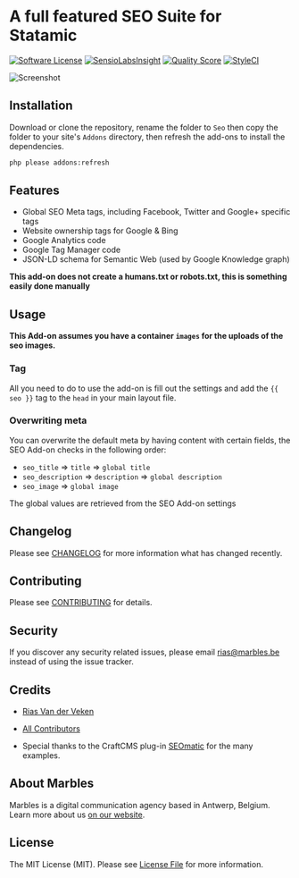 # A full featured SEO Suite for Statamic

[![Software License](https://img.shields.io/badge/license-MIT-brightgreen.svg?style=flat-square)](LICENSE.md)
[![SensioLabsInsight](https://img.shields.io/sensiolabs/i/c749b485-2d14-4a28-a50f-06499e83390e.svg?style=flat-square)](https://insight.sensiolabs.com/projects/c749b485-2d14-4a28-a50f-06499e83390e)
[![Quality Score](https://img.shields.io/scrutinizer/g/marbles/statamic-seo.svg?style=flat-square)](https://scrutinizer-ci.com/g/marbles/statamic-seo)
[![StyleCI](https://styleci.io/repos/83453964/shield?branch=master)](https://styleci.io/repos/83453964)

![Screenshot](http://i.imgur.com/ALbubDX.png)

## Installation

Download or clone the repository, rename the folder to `Seo` then copy the folder to your site's `Addons` directory, then refresh the add-ons to install the dependencies.

``` bash
php please addons:refresh
```
## Features

- Global SEO Meta tags, including Facebook, Twitter and Google+ specific tags
- Website ownership tags for Google & Bing
- Google Analytics code
- Google Tag Manager code
- JSON-LD schema for Semantic Web (used by Google Knowledge graph)

__This add-on does not create a humans.txt or robots.txt, this is something easily done manually__

## Usage

**This Add-on assumes you have a container `images` for the uploads of the seo images.**

### Tag

All you need to do to use the add-on is fill out the settings and add the `{{ seo }}` tag to the `head` in your main layout file.  

### Overwriting meta

You can overwrite the default meta by having content with certain fields, the SEO Add-on checks in the following order:

- `seo_title` => `title` => `global title`
- `seo_description` => `description` => `global description`
- `seo_image` => `global image`

The global values are retrieved from the SEO Add-on settings

## Changelog

Please see [CHANGELOG](CHANGELOG.md) for more information what has changed recently.

## Contributing

Please see [CONTRIBUTING](CONTRIBUTING.md) for details.

## Security

If you discover any security related issues, please email rias@marbles.be instead of using the issue tracker.

## Credits

- [Rias Van der Veken](https://github.com/rias500)
- [All Contributors](../../contributors)

- Special thanks to the CraftCMS plug-in [SEOmatic](https://github.com/nystudio107/seomatic) for the many examples.

## About Marbles
Marbles is a digital communication agency based in Antwerp, Belgium. Learn more about us [on our website](https://www.marbles.be).

## License

The MIT License (MIT). Please see [License File](LICENSE.md) for more information.
